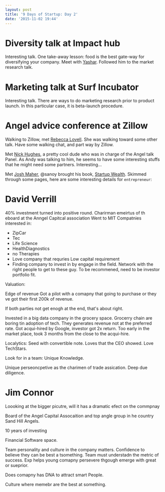 ```yaml
---
layout: post
title: '9 Days of Startup: Day 2'
date: '2015-11-02 19:44'
---
```


# Diversity talk at Impact hub

Interesting talk. One take-away lesson: food is the best gate-way for diversifying your company.
Meet with [Yashar](https://www.linkedin.com/in/yasharf). Followed him to the market research talk.

# Marketing talk at Surf Incubator

Interesting talk. There are ways to do marketing research prior to product launch. In this particular case, it is beta-launch procedure.

# Angel advice conference at Zillow

Walking to Zillow, met [Rebecca Lovell](https://www.linkedin.com/in/rebeccalovell). She was walking toward some other talk. Have some walking chat, and part way by Zillow.

Met [Nick Hughes](https://www.linkedin.com/in/jnickhughes), a pretty cool dude who was in charge of the Angel talk Panel. As Andy was talking to him, he seems to have some interesting stuffs that he might need some partners. Interesting...

Met [Josh Maher](https://www.linkedin.com/in/joshuamaher), @sanoy brought his book, [Startup Wealth](http://joshmaher.net/2015/10/13/official-launch/). Skimmed through some pages, here are some interesting details for `entrepreneur`:

# David Verrill
 40% investment turned into positive round.  Charirman emeirtus of th eboard at the Anngel Capitcal association  Went to MIT  Compatnies interested in:
- ZipCar
- Tec
- Life Science
- HealthDiagnostics
- no Therapies
- Love company that requries Low capital requirement
- Finding company to invest in by engage in the field. Network with the right people to get to these guy. To be recommened, need to be investor portfolio fit.

Valuation:

Edge of revenue Got a pilot with a comapny that going to purchase or they ve got their first 200k of revenue.

If both parties not get enogh at the end, that's about right.

Invested in a big data company in the grocery space.  Grocerry chain are boring tin adoption of tech. They generates revenue not at the preferred rate. Got acqui-hired by Google, investor got 2x return. Too early in the market place, took 3 months from the close to the acqui-hire.

Localytics: Seed with convertible note. Loves that the CEO showed. Love TechStars.

Look for in a team: Unique Knowledge.

Unique perseoncpetive as the charimen of trade assication. Deep due diligence.

# Jim Connor
Loooking at the bigger picutre, will it has a dramatic efect on the commpnay

Board of the Angel Capital Assocaition and top angle group in he country Sand Hill Angels.

10 years of investing

Financial Software space.

Team personality and culture in the company matters. Confidence to believe they can be best a tsomething. Team must understadn the metric of success. Exp helps young comapny persevere thgough emerge with great or sueprior.

Does comapny has DNA to attract smart People.

Culture where memebr are the best at something.
